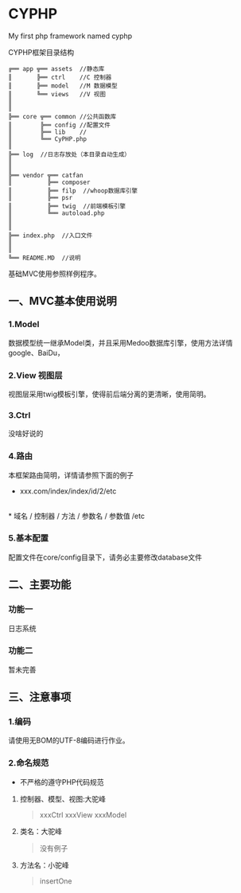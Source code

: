 # CYPHP
My first php framework named cyphp

CYPHP框架目录结构
~~~
╔══ app ╦══ assets  //静态库
║       ╠══ ctrl    //C 控制器
║       ╠══ model   //M 数据模型
║       ╚══ views   //V 视图
║            
║
╠══ core ╦══ common //公共函数库
║        ╠══ config //配置文件
║        ╠══ lib    //
║        ╚══ CyPHP.php
║
╠══ log  //日志存放处（本目录自动生成）
║
║
╠══ vendor ╦══ catfan 
║          ╠══ composer
║          ╠══ filp  //whoop数据库引擎
║          ╠══ psr   
║          ╠══ twig  //前端模板引擎
║          ╚══ autoload.php
║
║
╠══ index.php  //入口文件
║
║
╚══ README.MD  //说明
~~~

基础MVC使用参照样例程序。

## 一、MVC基本使用说明

### 1.Model 
数据模型统一继承Model类，并且采用Medoo数据库引擎，使用方法详情google、BaiDu，

### 2.View 视图层
视图层采用twig模板引擎，使得前后端分离的更清晰，使用简明。

### 3.Ctrl
没啥好说的

### 4.路由
本框架路由简明，详情请参照下面的例子
* xxx.com/index/index/id/2/etc
<br />
* 域名 / 控制器 / 方法 / 参数名 / 参数值 /etc

### 5.基本配置
配置文件在core/config目录下，请务必主要修改database文件

## 二、主要功能

### 功能一
日志系统

### 功能二
暂未完善


## 三、注意事项

### 1.编码
请使用无BOM的UTF-8编码进行作业。

### 2.命名规范
* 不严格的遵守PHP代码规范
1. 控制器、模型、视图:大驼峰
    > xxxCtrl
    > xxxView
    > xxxModel
2. 类名：大驼峰
    > 没有例子
3. 方法名：小驼峰
    > insertOne